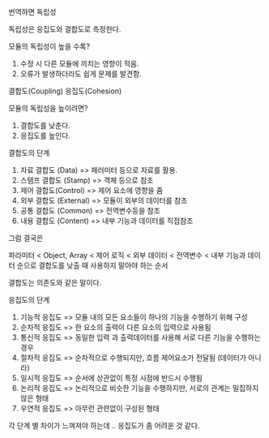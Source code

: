 번역하면 독립성 

독립성은 응집도와 결합도로 측정한다. 

모듈의 독립성이 높을 수록?
1. 수정 시  다른 모듈에 끼치는 영향이 적음. 
2. 오류가 발생하더라도 쉽게 문제를 발견함.

결합도(Coupling)
응집도(Cohesion)

모듈의 독립성을 높이려면?
1. 결합도를 낮춘다.
2. 응집도를 높인다. 

결합도의 단계
1. 자료 결합도 (Data) 
	=> 패러미터 등으로 자료를 활용. 
2. 스탬프 결합도 (Stamp)
	=> 객체 등으로 참조 
3. 제어 결합도(Control) 
	=> 제어 요소에 영향을 줌 
4. 외부 결합도 (External)
	=> 모듈이 외부의 데이터를 참조
5. 공통 결합도 (Common)
	=> 전역변수등을 참조 
6. 내용 결합도 (Content)
	=> 내부 기능과 데이터를 직접참조 

그럼 결국은 

파라미터 < Object, Array < 제어 로직 < 외부 데이터 < 전역변수 < 내부 기능과 데이터
순으로 결합도를 낮출 때 사용하지 말아야 하는 순서 

결합도는 의존도와 같은 말이다. 

응집도의 단계 
1. 기능적 응집도
	=> 모듈 내의 모든 요소들이 하나의 기능을 수행하기 위해 구성
2. 순차적 응집도
	=> 한 요소의 출력이 다른 요소의 입력으로 사용됨 
3. 통신적 응집도
	=> 동일한 입력 과 출력데이터를 사용해 서로 다른 기능을 수행하는 경우 
4. 절차적 응집도
	=> 순차적으로 수행되지만, 흐름 제어요소가 전달됨 (데이터가 아니라) 
5. 일시적 응집도
	=> 순서에 상관없이 특정 시점에 반드시 수행됨 
6. 논리적 응집도
	=> 논리적으로 비슷한 기능을 수행하지만, 서로의 관계는 밀집하지 않은 형태
7. 우연적 응집도 
	=> 아무런 관련없이 구성된 형태 


각 단계 별 차이가 느껴져야 하는데 .. 응집도가 좀 어려운 것 같다. 


